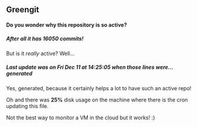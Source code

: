 ## Greengit

#### Do you wonder why this repository is so active?

##### After all it has 16050 commits!

But is it *really* active? Well...

##### Last update was on Fri Dec 11 at 14:25:05 when those lines were... generated

Yes, generated, because it certainly helps a lot to have such an active repo!

Oh and there was **25%** disk usage on the machine
where there is the cron updating this file.

Not the best way to monitor a VM in the cloud but it works! :)
